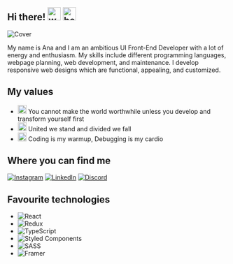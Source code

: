 ## Hi there! <img src="https://i.ibb.co/Ydr40cV/woman-technologist-light-skin-tone-removebg-preview.png" alt="woman" width="30"> <img src="https://raw.githubusercontent.com/MartinHeinz/MartinHeinz/master/wave.gif" alt="hello" width="30">

<!--
**anateii/anateii** is a ✨ _special_ ✨ repository because its `README.md` (this file) appears on your GitHub profile.

Here are some ideas to get you started:

- 🔭 I’m currently working on ...
- 🌱 I’m currently learning ...
- 👯 I’m looking to collaborate on ...
- 🤔 I’m looking for help with ...
- 💬 Ask me about ...
- 📫 How to reach me: ...
- 😄 Pronouns: ...
- ⚡ Fun fact: ...
-->


![Cover](https://i.ibb.co/LxrJmf7/Github-Cover-photo-2.png)

My name is Ana and I am an ambitious UI Front-End Developer with a lot of energy and enthusiasm. My skills include  different programming languages, webpage planning, web development, and maintenance. I develop responsive web designs which are functional, appealing, and customized. 

## My values

 * <img src="https://emojipedia-us.s3.dualstack.us-west-1.amazonaws.com/thumbs/160/apple/325/seedling_1f331.png" alt="plant" width="20"> You cannot make the world worthwhile unless you develop and transform yourself first
* <img src="https://emojipedia-us.s3.dualstack.us-west-1.amazonaws.com/thumbs/160/apple/325/fire_1f525.png" alt="fire" width="20"> United we stand and divided we fall
* <img src="https://emojipedia-us.s3.dualstack.us-west-1.amazonaws.com/thumbs/160/apple/325/sparkles_2728.png" alt="sparkle" width="20"> Coding is my warmup, Debugging is my cardio 

## Where you can find me

[![Instagram](https://img.shields.io/badge/Instagram-%23E4405F.svg?style=for-the-badge&logo=Instagram&logoColor=white)](https://www.instagram.com/hercodingpill/)
[![LinkedIn](https://img.shields.io/badge/linkedin-%230077B5.svg?style=for-the-badge&logo=linkedin&logoColor=white)](https://www.linkedin.com/in/ana-matei/)
[![Discord](https://img.shields.io/badge/%3CServer%3E-%237289DA.svg?style=for-the-badge&logo=discord&logoColor=white)](https://discord.gg/A7Bg5SvcEh)

## Favourite technologies

- ![React](https://img.shields.io/badge/react-%2320232a.svg?style=for-the-badge&logo=react&logoColor=%2361DAFB)
- ![Redux](https://img.shields.io/badge/redux-%23593d88.svg?style=for-the-badge&logo=redux&logoColor=white)
- ![TypeScript](https://img.shields.io/badge/typescript-%23007ACC.svg?style=for-the-badge&logo=typescript&logoColor=white)
- ![Styled Components](https://img.shields.io/badge/styled--components-DB7093?style=for-the-badge&logo=styled-components&logoColor=white)
- ![SASS](https://img.shields.io/badge/SASS-hotpink.svg?style=for-the-badge&logo=SASS&logoColor=white)
- ![Framer](https://img.shields.io/badge/Framer-black?style=for-the-badge&logo=framer&logoColor=blue)



